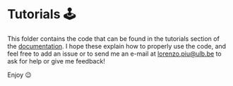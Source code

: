 # Tutorials 🕹️

This folder contains the code that can be found in the tutorials section of the [documentation](https://apriori.gitbook.io/apriori-documentation-1/fundamentals-and-usage/apriori-fundamentals).
I hope these explain how to properly use the code, and feel free to add an issue or to send me an e-mail at lorenzo.piu@ulb.be to ask for help or give me feedback!

Enjoy 😉
